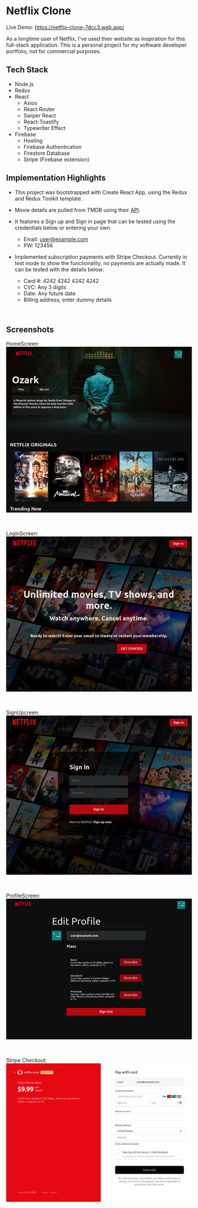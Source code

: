 # Netflix Clone

Live Demo: https://netflix-clone-7dcc3.web.app/

As a longtime user of Netflix, I've used their website as inspiration for this full-stack application. This is a personal project for my software developer portfolio, not for commercial purposes.

## Tech Stack

- Node.js
- Redux
- React
  - Axios
  - React Router
  - Swiper React
  - React-Toastify
  - Typewriter Effect
- Firebase
  - Hosting
  - Firebase Authentication
  - Firestore Database
  - Stripe (Firebase extension)

## Implementation Highlights

- This project was bootstrapped with Create React App, using the Redux and Redux Toolkit template.

- Movie details are pulled from TMDB using their [API](https://developers.themoviedb.org/3/getting-started/introduction 'TMDB API').

- It features a Sign up and Sign in page that can be tested using the credentials below or entering your own.

  - Email: user@example.com
  - PW: 123456

- Implemented subscription payments with Stripe Checkout. Currently in test mode to show the functionality, no payments are actually made. It can be tested with the details below:

  - Card #: 4242 4242 4242 4242
  - CVC: Any 3 digits
  - Date: Any future date
  - Billing address, enter dummy details

<br />

## Screenshots

HomeScreen:
![](./screenshots/HomeScreen.png)

<br />

LoginScreen:
![](./screenshots/LoginScreen.png)

<br />

SignUpcreen:
![](./screenshots/SignUpScreen.png)

<br />

ProfileScreen:
![](./screenshots/ProfileScreen.png)

<br />

Stripe Checkout:
![](./screenshots/StripeCheckout.png)

